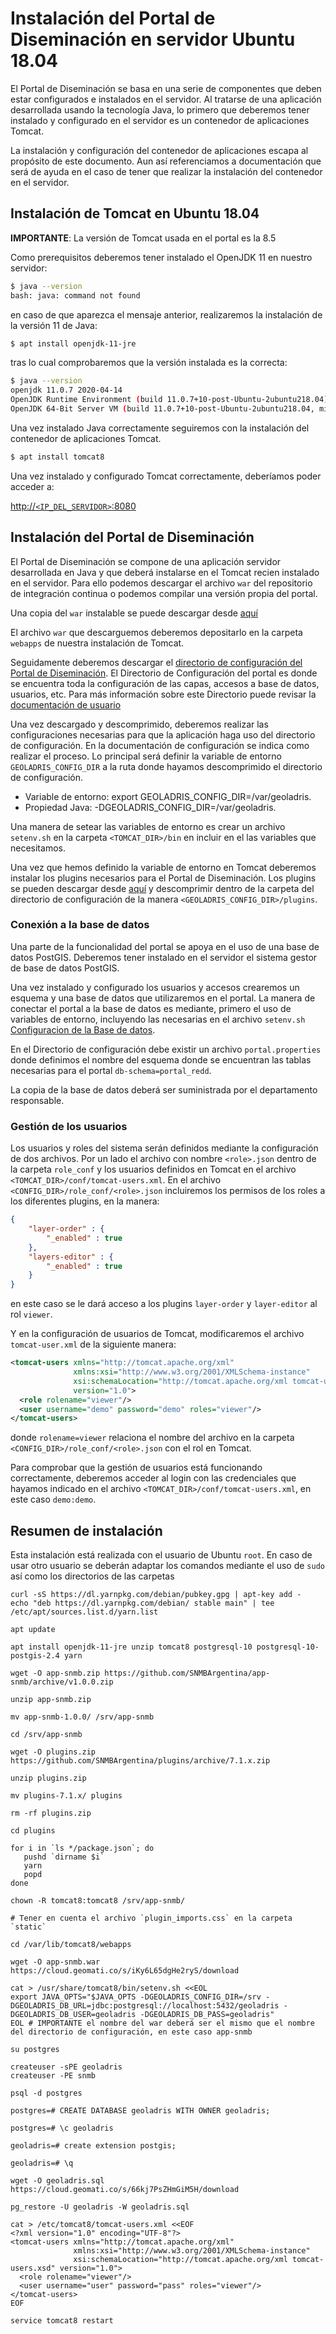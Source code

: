 # Instalación del Portal de Diseminación en servidor Ubuntu 18.04

El Portal de Diseminación se basa en una serie de componentes que deben estar configurados e instalados en el servidor. Al tratarse de una aplicación desarrollada usando la tecnología Java, lo primero que deberemos tener instalado y configurado en el servidor es un contenedor de aplicaciones Tomcat. 

La instalación y configuración del contenedor de aplicaciones escapa al propósito de este documento. Aun así referenciamos a documentación que será de ayuda en el caso de tener que realizar la instalación del contenedor en el servidor.

## Instalación de Tomcat en Ubuntu 18.04

**IMPORTANTE**: La versión de Tomcat usada en el portal es la 8.5

Como prerequisitos deberemos tener instalado el OpenJDK 11 en nuestro servidor:

```bash
$ java --version
bash: java: command not found
```

en caso de que aparezca el mensaje anterior, realizaremos la instalación de la versión 11 de Java:

```bash
$ apt install openjdk-11-jre
```

tras lo cual comprobaremos que la versión instalada es la correcta:

```bash
$ java --version
openjdk 11.0.7 2020-04-14
OpenJDK Runtime Environment (build 11.0.7+10-post-Ubuntu-2ubuntu218.04)
OpenJDK 64-Bit Server VM (build 11.0.7+10-post-Ubuntu-2ubuntu218.04, mixed mode, sharing)

```

Una vez instalado Java correctamente seguiremos con la instalación del contenedor de aplicaciones Tomcat.

```bash
$ apt install tomcat8
```
Una vez instalado y configurado Tomcat correctamente, deberíamos poder acceder a:

[http://`<IP_DEL_SERVIDOR>`:8080](http://<IP_DEL_SERVIDOR>:8080)

## Instalación del Portal de Diseminación

El Portal de Diseminación se compone de una aplicación servidor desarrollada en Java y que deberá instalarse en el Tomcat recien instalado en el servidor. Para ello podemos descargar el archivo ```war``` del repositorio de integración continua o podemos compilar una versión propia del portal.

Una copia del `war` instalable se puede descargar desde [aquí](https://cloud.geomati.co/s/Hm79DPMqAYHSDLx)

El archivo `war` que descarguemos deberemos depositarlo en la carpeta `webapps` de nuestra instalación de Tomcat.

Seguidamente deberemos descargar el [directorio de configuración del Portal de Diseminación](https://github.com/SNMBArgentina/app-snmb/archive/v1.0.0.zip). El Directorio de Configuración del portal es donde se encuentra toda la configuración de las capas, accesos a base de datos, usuarios, etc. Para más información sobre este Directorio puede revisar la [documentación de usuario](config.md)

Una vez descargado y descomprimido, deberemos realizar las configuraciones necesarias para que la aplicación haga uso del directorio de configuración. En la documentación de configuración se indica como realizar el proceso. Lo principal será definir la variable de entorno `GEOLADRIS_CONFIG_DIR` a la ruta donde hayamos descomprimido el directorio de configuración.

* Variable de entorno: export GEOLADRIS_CONFIG_DIR=/var/geoladris.
* Propiedad Java: -DGEOLADRIS_CONFIG_DIR=/var/geoladris.

Una manera de setear las variables de entorno es crear un archivo `setenv.sh` en la carpeta `<TOMCAT_DIR>/bin` en incluir en el las variables que necesitamos.

Una vez que hemos definido la variable de entorno en Tomcat deberemos instalar los plugins necesarios para el Portal de Diseminación. Los plugins se pueden descargar desde [aquí](https://cloud.geomati.co/s/DyTpMRZMyipRrF7) y descomprimir dentro de la carpeta del directorio de configuración de la manera `<GEOLADRIS_CONFIG_DIR>/plugins`.

### Conexión a la base de datos

Una parte de la funcionalidad del portal se apoya en el uso de una base de datos PostGIS. Deberemos tener instalado en el servidor el sistema gestor de base de datos PostGIS.

Una vez instalado y configurado los usuarios y accesos crearemos un esquema y una base de datos que utilizaremos en el portal. La manera de conectar el portal a la base de datos es mediante, primero el uso de variables de entorno, incluyendo las necesarias en el archivo `setenv.sh` [Configuracion de la Base de datos](config.md#base-de-datos).

En el Directorio de configuración debe existir un archivo `portal.properties` donde definimos el nombre del esquema donde se encuentran las tablas necesarias para el portal `db-schema=portal_redd`.

La copia de la base de datos deberá ser suministrada por el departamento responsable.

### Gestión de los usuarios

Los usuarios y roles del sistema serán definidos mediante la configuración de dos archivos. Por un lado el archivo con nombre `<role>.json` dentro de la carpeta `role_conf` y los usuarios definidos en Tomcat en el archivo `<TOMCAT_DIR>/conf/tomcat-users.xml`. En el archivo `<CONFIG_DIR>/role_conf/<role>.json` incluiremos los permisos de los roles a los diferentes plugins, en la manera:

```json
{
	"layer-order" : {
		"_enabled" : true
	},
	"layers-editor" : {
		"_enabled" : true
	}
}
```

en este caso se le dará acceso a los plugins `layer-order` y `layer-editor` al rol `viewer`.

Y en la configuración de usuarios de Tomcat, modificaremos el archivo `tomcat-user.xml` de la siguiente manera:

```xml
<tomcat-users xmlns="http://tomcat.apache.org/xml"
              xmlns:xsi="http://www.w3.org/2001/XMLSchema-instance"
              xsi:schemaLocation="http://tomcat.apache.org/xml tomcat-users.xsd"
              version="1.0">
  <role rolename="viewer"/>
  <user username="demo" password="demo" roles="viewer"/>
</tomcat-users>
```

donde `rolename=viewer` relaciona el nombre del archivo en la carpeta `<CONFIG_DIR>/role_conf/<role>.json` con el rol en Tomcat.

Para comprobar que la gestión de usuarios está funcionando correctamente, deberemos acceder al login con las credenciales que hayamos indicado en el archivo `<TOMCAT_DIR>/conf/tomcat-users.xml`, en este caso `demo:demo`.

## Resumen de instalación

Esta instalación está realizada con el usuario de Ubuntu `root`. En caso de usar otro usuario se deberán adaptar los comandos mediante el uso de `sudo` así como los directorios de las carpetas

```
curl -sS https://dl.yarnpkg.com/debian/pubkey.gpg | apt-key add -
echo "deb https://dl.yarnpkg.com/debian/ stable main" | tee /etc/apt/sources.list.d/yarn.list

apt update

apt install openjdk-11-jre unzip tomcat8 postgresql-10 postgresql-10-postgis-2.4 yarn

wget -O app-snmb.zip https://github.com/SNMBArgentina/app-snmb/archive/v1.0.0.zip

unzip app-snmb.zip

mv app-snmb-1.0.0/ /srv/app-snmb

cd /srv/app-snmb

wget -O plugins.zip https://github.com/SNMBArgentina/plugins/archive/7.1.x.zip

unzip plugins.zip

mv plugins-7.1.x/ plugins

rm -rf plugins.zip

cd plugins

for i in `ls */package.json`; do
   pushd `dirname $i`
   yarn
   popd
done

chown -R tomcat8:tomcat8 /srv/app-snmb/

# Tener en cuenta el archivo `plugin_imports.css` en la carpeta `static`

cd /var/lib/tomcat8/webapps

wget -O app-snmb.war https://cloud.geomati.co/s/iKy6L65dgHe2ryS/download

cat > /usr/share/tomcat8/bin/setenv.sh <<EOL
export JAVA_OPTS="$JAVA_OPTS -DGEOLADRIS_CONFIG_DIR=/srv -DGEOLADRIS_DB_URL=jdbc:postgresql://localhost:5432/geoladris -DGEOLADRIS_DB_USER=geoladris -DGEOLADRIS_DB_PASS=geoladris"
EOL # IMPORTANTE el nombre del war deberá ser el mismo que el nombre del directorio de configuración, en este caso app-snmb

su postgres

createuser -sPE geoladris
createuser -PE snmb

psql -d postgres

postgres=# CREATE DATABASE geoladris WITH OWNER geoladris;

postgres=# \c geoladris

geoladris=# create extension postgis;

geoladris=# \q

wget -O geoladris.sql https://cloud.geomati.co/s/66kj7PsZHmGiM5H/download

pg_restore -U geoladris -W geoladris.sql

cat > /etc/tomcat8/tomcat-users.xml <<EOF
<?xml version="1.0" encoding="UTF-8"?>
<tomcat-users xmlns="http://tomcat.apache.org/xml"
              xmlns:xsi="http://www.w3.org/2001/XMLSchema-instance"
              xsi:schemaLocation="http://tomcat.apache.org/xml tomcat-users.xsd" version="1.0">
  <role rolename="viewer"/>
  <user username="user" password="pass" roles="viewer"/>
</tomcat-users>
EOF 

service tomcat8 restart
```
